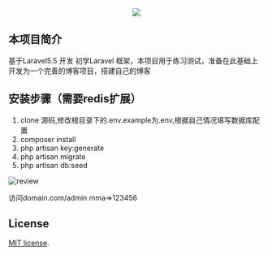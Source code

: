 <p align="center"><img src="https://laravel.com/assets/img/components/logo-laravel.svg"></p>

## 本项目简介
基于Laravel5.5 开发
初学Laravel 框架，本项目用于练习测试，准备在此基础上开发为一个完善的博客项目，搭建自己的博客

## 安装步骤（需要redis扩展）
1. clone 源码,修改根目录下的.env.example为.env,根据自己情况填写数据库配置
2. composer install
3. php artisan key:generate
4. php artisan migrate
5. php artisan db:seed

![review](http://mafuntoo-blog.oss-cn-qingdao.aliyuncs.com/laravel/WX20180117-153948.png)



访问domain.com/admin  mma=>123456
## License
 [MIT license](http://opensource.org/licenses/MIT).
